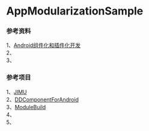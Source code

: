 # AppModularizationSample   

### 参考资料    
1、[Android组件化和插件化开发](https://www.cnblogs.com/android-blogs/p/5703355.html)        
2、[]()   
3、[]()   

### 参考项目  
1、[JIMU](https://github.com/mqzhangw/JIMU)    
2、[DDComponentForAndroid](https://github.com/luojilab/DDComponentForAndroid)   
3、[ModuleBuild]()   
4、[]()   
5、[]()    

